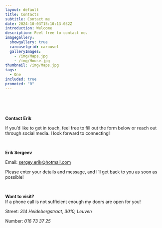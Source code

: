 ```yaml
---
layout: default
title: Contacts
subtitle: Contact me
date: 2024-10-03T15:10:13.032Z
introduction: Welcome
description: Feel free to contact me.
imagegallery:
  showgallery: true
  carouselgrid: carousel
  galleryImages:
    - /img/Maps.jpg
    - /img/House.jpg
thumbnail: /img/Maps.jpg
tags:
  - One
included: true
promoted: "0"
---
```

<br>
<br>
<br>

**Contact Erik**

If you’d like to get in touch, feel free to fill out the form below or reach out through social media. I look forward to connecting!

<br>

**Erik Sergeev**
<br>

Email: sergey.erik@hotmail.com


Please enter your details and message, and I’ll get back to you as soon as possible!

<br>

**Want to visit?**
<br>
If a phone call is not sufficient enough my doors are open for you!

Street: _314 Heidebergstraat, 3010, Leuven_

Number: _016 73 37 25_